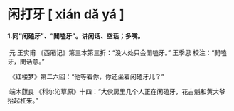 # 闲打牙  	[ xián dǎ yá ]

#### 1.同“闲磕牙”、“閒嗑牙”。讲闲话、空话；多嘴。

​	元 王实甫 《西厢记》第三本第三折：“没人处只会閒嗑牙。” 王季思 校注：“閒嗑牙，閒话意。”

​	《红楼梦》第二六回：“他等着你，你还坐着闲磕牙儿？”

​	端木蕻良 《科尔沁草原》十四：“大伙房里几个人正在闲磕牙，花占魁和黄大爷抬起杠来。”